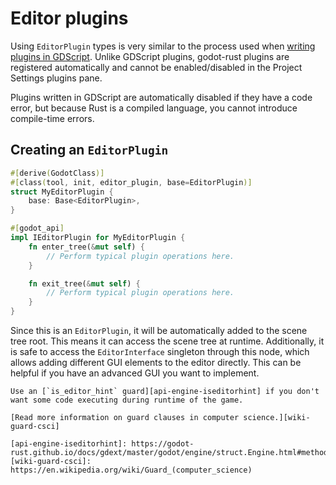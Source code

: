 <!--
  ~ Copyright (c) godot-rust; Bromeon and contributors.
  ~ This Source Code Form is subject to the terms of the Mozilla Public
  ~ License, v. 2.0. If a copy of the MPL was not distributed with this
  ~ file, You can obtain one at https://mozilla.org/MPL/2.0/.
-->

# Editor plugins


Using `EditorPlugin` types is very similar to the process used when [writing plugins in GDScript][gd-plugins].
Unlike GDScript plugins, godot-rust plugins are registered automatically and cannot be enabled/disabled in the
Project Settings plugins pane.

Plugins written in GDScript are automatically disabled if they have a code error, but because Rust is a compiled language,
you cannot introduce compile-time errors.

[gd-plugins]: https://docs.godotengine.org/en/stable/tutorials/plugins/editor/making_plugins.html


## Creating an `EditorPlugin`

```rust
#[derive(GodotClass)]
#[class(tool, init, editor_plugin, base=EditorPlugin)]
struct MyEditorPlugin {
    base: Base<EditorPlugin>,
}

#[godot_api]
impl IEditorPlugin for MyEditorPlugin {
    fn enter_tree(&mut self) {
        // Perform typical plugin operations here.
    }

    fn exit_tree(&mut self) {
        // Perform typical plugin operations here.
    }
}
```

Since this is an `EditorPlugin`, it will be automatically added to the scene tree root. This means it can access the scene tree
at runtime. Additionally, it is safe to access the `EditorInterface` singleton through this node,
which allows adding different GUI elements to the editor directly. This can be helpful if you have an
advanced GUI you want to implement.

```admonish hint title="Gameplay-only code"
Use an [`is_editor_hint` guard][api-engine-iseditorhint] if you don't want some code executing during runtime of the game.

[Read more information on guard clauses in computer science.][wiki-guard-csci]

[api-engine-iseditorhint]: https://godot-rust.github.io/docs/gdext/master/godot/engine/struct.Engine.html#method.is_editor_hint
[wiki-guard-csci]: https://en.wikipedia.org/wiki/Guard_(computer_science)
```
